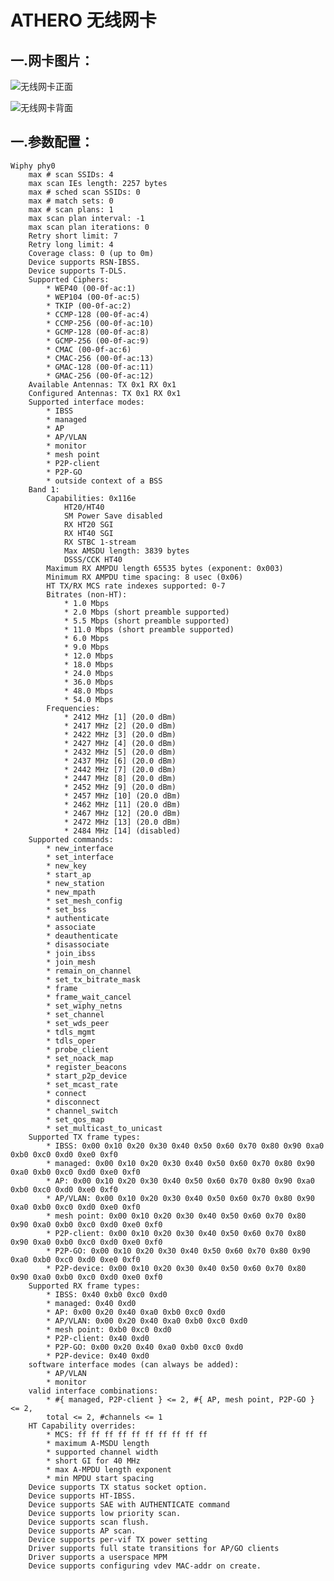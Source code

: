 # ATHERO 无线网卡
## 一.网卡图片：
![无线网卡正面](edit-pic1.jpg)

![无线网卡背面](edit-pic3.jpg)
## 一.参数配置：
    Wiphy phy0
        max # scan SSIDs: 4
        max scan IEs length: 2257 bytes
        max # sched scan SSIDs: 0
        max # match sets: 0
        max # scan plans: 1
        max scan plan interval: -1
        max scan plan iterations: 0
        Retry short limit: 7
        Retry long limit: 4
        Coverage class: 0 (up to 0m)
        Device supports RSN-IBSS.
        Device supports T-DLS.
        Supported Ciphers:
            * WEP40 (00-0f-ac:1)
            * WEP104 (00-0f-ac:5)
            * TKIP (00-0f-ac:2)
            * CCMP-128 (00-0f-ac:4)
            * CCMP-256 (00-0f-ac:10)
            * GCMP-128 (00-0f-ac:8)
            * GCMP-256 (00-0f-ac:9)
            * CMAC (00-0f-ac:6)
            * CMAC-256 (00-0f-ac:13)
            * GMAC-128 (00-0f-ac:11)
            * GMAC-256 (00-0f-ac:12)
        Available Antennas: TX 0x1 RX 0x1
        Configured Antennas: TX 0x1 RX 0x1
        Supported interface modes:
            * IBSS
            * managed
            * AP
            * AP/VLAN
            * monitor
            * mesh point
            * P2P-client
            * P2P-GO
            * outside context of a BSS
        Band 1:
            Capabilities: 0x116e
                HT20/HT40
                SM Power Save disabled
                RX HT20 SGI
                RX HT40 SGI
                RX STBC 1-stream
                Max AMSDU length: 3839 bytes
                DSSS/CCK HT40
            Maximum RX AMPDU length 65535 bytes (exponent: 0x003)
            Minimum RX AMPDU time spacing: 8 usec (0x06)
            HT TX/RX MCS rate indexes supported: 0-7
            Bitrates (non-HT):
                * 1.0 Mbps
                * 2.0 Mbps (short preamble supported)
                * 5.5 Mbps (short preamble supported)
                * 11.0 Mbps (short preamble supported)
                * 6.0 Mbps
                * 9.0 Mbps
                * 12.0 Mbps
                * 18.0 Mbps
                * 24.0 Mbps
                * 36.0 Mbps
                * 48.0 Mbps
                * 54.0 Mbps
            Frequencies:
                * 2412 MHz [1] (20.0 dBm)
                * 2417 MHz [2] (20.0 dBm)
                * 2422 MHz [3] (20.0 dBm)
                * 2427 MHz [4] (20.0 dBm)
                * 2432 MHz [5] (20.0 dBm)
                * 2437 MHz [6] (20.0 dBm)
                * 2442 MHz [7] (20.0 dBm)
                * 2447 MHz [8] (20.0 dBm)
                * 2452 MHz [9] (20.0 dBm)
                * 2457 MHz [10] (20.0 dBm)
                * 2462 MHz [11] (20.0 dBm)
                * 2467 MHz [12] (20.0 dBm)
                * 2472 MHz [13] (20.0 dBm)
                * 2484 MHz [14] (disabled)
        Supported commands:
            * new_interface
            * set_interface
            * new_key
            * start_ap
            * new_station
            * new_mpath
            * set_mesh_config
            * set_bss
            * authenticate
            * associate
            * deauthenticate
            * disassociate
            * join_ibss
            * join_mesh
            * remain_on_channel
            * set_tx_bitrate_mask
            * frame
            * frame_wait_cancel
            * set_wiphy_netns
            * set_channel
            * set_wds_peer
            * tdls_mgmt
            * tdls_oper
            * probe_client
            * set_noack_map
            * register_beacons
            * start_p2p_device
            * set_mcast_rate
            * connect
            * disconnect
            * channel_switch
            * set_qos_map
            * set_multicast_to_unicast
        Supported TX frame types:
            * IBSS: 0x00 0x10 0x20 0x30 0x40 0x50 0x60 0x70 0x80 0x90 0xa0 0xb0 0xc0 0xd0 0xe0 0xf0
            * managed: 0x00 0x10 0x20 0x30 0x40 0x50 0x60 0x70 0x80 0x90 0xa0 0xb0 0xc0 0xd0 0xe0 0xf0
            * AP: 0x00 0x10 0x20 0x30 0x40 0x50 0x60 0x70 0x80 0x90 0xa0 0xb0 0xc0 0xd0 0xe0 0xf0
            * AP/VLAN: 0x00 0x10 0x20 0x30 0x40 0x50 0x60 0x70 0x80 0x90 0xa0 0xb0 0xc0 0xd0 0xe0 0xf0
            * mesh point: 0x00 0x10 0x20 0x30 0x40 0x50 0x60 0x70 0x80 0x90 0xa0 0xb0 0xc0 0xd0 0xe0 0xf0
            * P2P-client: 0x00 0x10 0x20 0x30 0x40 0x50 0x60 0x70 0x80 0x90 0xa0 0xb0 0xc0 0xd0 0xe0 0xf0
            * P2P-GO: 0x00 0x10 0x20 0x30 0x40 0x50 0x60 0x70 0x80 0x90 0xa0 0xb0 0xc0 0xd0 0xe0 0xf0
            * P2P-device: 0x00 0x10 0x20 0x30 0x40 0x50 0x60 0x70 0x80 0x90 0xa0 0xb0 0xc0 0xd0 0xe0 0xf0
        Supported RX frame types:
            * IBSS: 0x40 0xb0 0xc0 0xd0
            * managed: 0x40 0xd0
            * AP: 0x00 0x20 0x40 0xa0 0xb0 0xc0 0xd0
            * AP/VLAN: 0x00 0x20 0x40 0xa0 0xb0 0xc0 0xd0
            * mesh point: 0xb0 0xc0 0xd0
            * P2P-client: 0x40 0xd0
            * P2P-GO: 0x00 0x20 0x40 0xa0 0xb0 0xc0 0xd0
            * P2P-device: 0x40 0xd0
        software interface modes (can always be added):
            * AP/VLAN
            * monitor
        valid interface combinations:
            * #{ managed, P2P-client } <= 2, #{ AP, mesh point, P2P-GO } <= 2,
            total <= 2, #channels <= 1
        HT Capability overrides:
            * MCS: ff ff ff ff ff ff ff ff ff ff
            * maximum A-MSDU length
            * supported channel width
            * short GI for 40 MHz
            * max A-MPDU length exponent
            * min MPDU start spacing
        Device supports TX status socket option.
        Device supports HT-IBSS.
        Device supports SAE with AUTHENTICATE command
        Device supports low priority scan.
        Device supports scan flush.
        Device supports AP scan.
        Device supports per-vif TX power setting
        Driver supports full state transitions for AP/GO clients
        Driver supports a userspace MPM
        Device supports configuring vdev MAC-addr on create.